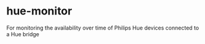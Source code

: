 # hue-monitor
For monitoring the availability over time of Philips Hue devices connected to a Hue bridge
